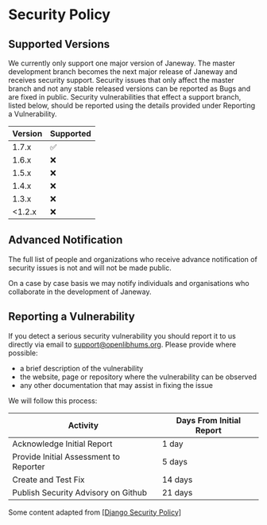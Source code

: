 # Security Policy

## Supported Versions

We currently only support one major version of Janeway. The master development branch becomes the next major release of Janeway and receives security support. Security issues that only affect the master branch and not any stable released versions can be reported as Bugs and are fixed in public. Security vulnerabilities that effect a support branch, listed below, should be reported using the details provided under Reporting a Vulnerability.

| Version | Supported          |
| ------- | ------------------ |
| 1.7.x   | ✅ |
| 1.6.x   | :x: |
| 1.5.x   | :x: |
| 1.4.x   | :x: |
| 1.3.x   | :x: |
| <1.2.x   | :x:               |

## Advanced Notification
The full list of people and organizations who receive advance notification of security issues is not and will not be made public.

On a case by case basis we may notify individuals and organisations who collaborate in the development of Janeway.


## Reporting a Vulnerability

If you detect a serious security vulnerability you should report it to us directly via email to support@openlibhums.org. Please provide where possible:

- a brief description of the vulnerability
- the website, page or repository where the vulnerability can be observed
- any other documentation that may assist in fixing the issue


We will follow this process:

| Activity                              | Days From Initial Report |
|---------------------------------------|--------------------------|
| Acknowledge Initial Report            | 1 day                    |
| Provide Initial Assessment to Reporter | 5 days                   |
| Create and Test Fix                   | 14 days                  |
| Publish Security Advisory on Github   | 21 days                  |



Some content adapted from  [[Django Security Policy]](https://docs.djangoproject.com/en/dev/internals/security/)
